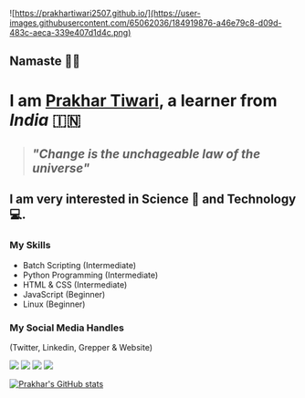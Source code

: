 ![https://prakhartiwari2507.github.io/](https://user-images.githubusercontent.com/65062036/184919876-a46e79c8-d09d-483c-aeca-339e407d1d4c.png)
## **Namaste** 🙏🏻
# I am [Prakhar Tiwari](https://prakhartiwari2507.github.io), a learner from *India* 🇮🇳

> ##  ***"Change is the unchageable law of the universe"***

**I am very interested in Science 🚀 and Technology 💻.**
---
### My Skills
- Batch Scripting (Intermediate)
- Python Programming (Intermediate)
- HTML & CSS (Intermediate)
- JavaScript (Beginner)
- Linux (Beginner)

### My Social Media Handles
(Twitter, Linkedin, Grepper & Website)

[![](https://user-images.githubusercontent.com/65062036/184922172-3e17a7e6-b04e-4d8f-b6e0-10759b5c8c79.png)](https://twitter.com/Prakhartiwari0)
[![](https://user-images.githubusercontent.com/65062036/184922180-060b0d7e-c616-4dc5-a688-087e2148d2a1.png)](https://www.linkedin.com/in/prakhar-tiwari0)
[![](https://user-images.githubusercontent.com/65062036/184922193-06a14446-9e40-4fdd-bf2f-7f069940eed3.png)](https://www.codegrepper.com/profile/prakhar-tiwari)
[![](https://user-images.githubusercontent.com/65062036/184922852-aa16f60c-483f-482f-b377-075fee0711d5.png)](https://prakhartiwari2507.github.io)

[![Prakhar's GitHub stats](https://github-readme-stats.vercel.app/api?username=prakhartiwari2507)](https://github.com/prakhartiwari2507/github-readme-stats)


